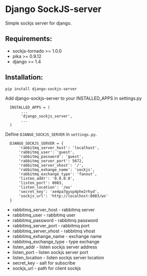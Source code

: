 # Django SockJS-server 

Simple sockjs server for django.

## Requirements:

* sockjs-tornado >= 1.0.0
* pika >= 0.9.12
* django >= 1.4

## Installation:
```
pip install django-sockjs-server
```

Add django-sockjs-server to your INSTALLED_APPS in settings.py

```
  INSTALLED_APPS = (
       ...
       'django_sockjs_server',
       ...
  )
  ```

Define ```DJANGO_SOCKJS_SERVER``` in ```settings.py```.

```
  DJANGO_SOCKJS_SERVER = {
      'rabbitmq_server_host': 'localhost',
      'rabbitmq_user': 'guest',
      'rabbitmq_password': 'guest',
      'rabbitmq_server_port': 5672,
      'rabbitmq_server_vhost': '/',
      'rabbitmq_exhange_name': 'sockjs',
      'rabbitmq_exchange_type': 'fanout',
      'listen_addr': '0.0.0.0',
      'listen_port': 8083,
      'listen_location': '/ws'
      'secret_key': 'xe4pa7gysp4phe2rhyd',
      'sockjs_url': 'http://localhost:8083/ws'
  }
```
* rabbitmq_server_host - rabbitmq server
* rabbitmq_user - rabbitmq user
* rabbitmq_password - rabbitmq password
* rabbitmq_server_port - rabbitmq port
* rabbitmq_server_vhost - rabbitmq vhost
* rabbitmq_exhange_name - exchange name
* rabbitmq_exchange_type - type exchange
* listen_addr - listen sockjs server address
* listen_port - listen sockjs server port
* listen_location - listen sockjs server location
* secret_key - salt for subscribe
* sockjs_url - path for client sockjs

